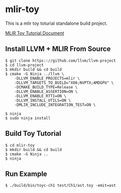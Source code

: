 # mlir-toy

This is a mlir toy toturial standalone build project.

[MLIR Toy Tutorial Document](https://mlir.llvm.org/docs/Tutorials/Toy/)

## Install LLVM + MLIR From Source

```
$ git clone https:://github.com/llvm/llvm-project
$ cd llvm-project
$ mkdir build && cd build
$ cmake -G Ninja ../llvm \
    -DLLVM_ENABLE_PROJECTS=mlir \
    -DLLVM_TARGETS_TO_BUILD="X86;NVPTX;AMDGPU" \
    -DCMAKE_BUILD_TYPE=Release \
    -DLLVM_ENABLE_ASSERTION=ON \
    -DLLVM_ENABLE_RTTI=ON \
    -DLLVM_INSTALL_UTILS=ON \
    -DMLIR_INCLUDE_INTEGRATION_TEST=ON \

$ ninja
$ sudo ninja install
```

## Build Toy Tutorial

```
$ cd mlir-toy
$ mkdir build && cd build
$ cmake -G Ninja ..
$ ninja
```

## Run Example

```
$ ./build/bin/toyc-ch1 test/Ch1/ast.toy -emit=ast
```
